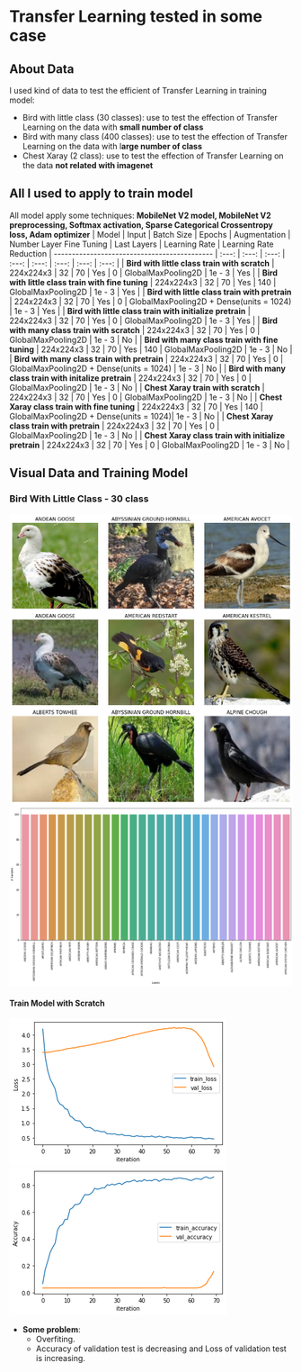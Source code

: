 # Transfer Learning tested in some case

## About Data
I used kind of data to test the efficient of Transfer Learning in training model:
- Bird with little class (30 classes): use to test the effection of Transfer Learning on the data with **small number of class**
- Bird with many class (400 classes): use to test the effection of Transfer Learning on the data with l**arge number of class**
- Chest Xaray (2 class): use to test the effection of Transfer Learning on the data **not related with imagenet**
## All I used to apply to train model
All model apply some techniques: **MobileNet V2 model, MobileNet V2 preprocessing, Softmax activation, Sparse Categorical Crossentropy loss, Adam optimizer**
| Model | Input | Batch Size | Epochs | Augmentation | Number Layer Fine Tuning | Last Layers | Learning Rate | Learning Rate Reduction
| -------------------------------------------- | :---: | :---: | :---: | :---: | :---: | :---: | :---: | :---: |
| **Bird with little class train with scratch** | 224x224x3 | 32 | 70 | Yes | 0 | GlobalMaxPooling2D | 1e - 3 | Yes |
| **Bird with little class train with fine tuning** | 224x224x3 | 32 | 70 | Yes | 140 | GlobalMaxPooling2D | 1e - 3 | Yes |
| **Bird with little class train with pretrain** | 224x224x3 | 32 | 70 | Yes | 0 | GlobalMaxPooling2D + Dense(units = 1024) | 1e - 3 | Yes |
| **Bird with little class train with initialize pretrain** | 224x224x3 | 32 | 70 | Yes | 0 | GlobalMaxPooling2D | 1e - 3 | Yes |
| **Bird with many class train with scratch** | 224x224x3 | 32 | 70 | Yes | 0 | GlobalMaxPooling2D | 1e - 3 | No |
| **Bird with many class train with fine tuning** | 224x224x3 | 32 | 70 | Yes | 140 | GlobalMaxPooling2D | 1e - 3 | No |
| **Bird with many class train with pretrain** | 224x224x3 | 32 | 70 | Yes | 0 | GlobalMaxPooling2D + Dense(units = 1024) | 1e - 3 | No |
| **Bird with many class train with initalize pretrain** | 224x224x3 | 32 | 70 | Yes | 0 | GlobalMaxPooling2D | 1e - 3 | No |
| **Chest Xaray train with scratch** | 224x224x3 | 32 | 70 | Yes | 0 | GlobalMaxPooling2D | 1e - 3 | No |
| **Chest Xaray class train with fine tuning** | 224x224x3 | 32 | 70 | Yes | 140 | GlobalMaxPooling2D + Dense(units = 1024)| 1e - 3 | No |
| **Chest Xaray class train with pretrain** | 224x224x3 | 32 | 70 | Yes | 0 | GlobalMaxPooling2D | 1e - 3 | No |
| **Chest Xaray class train with initialize pretrain** | 224x224x3 | 32 | 70 | Yes | 0 | GlobalMaxPooling2D | 1e - 3 | No |

## Visual Data and Training Model
### Bird With Little Class - 30 class
![alt text](https://github.com/duytran1332002/Transfer_Learning/blob/main/images/bird_little_class_show.png?raw=true)
![alt text](https://github.com/duytran1332002/Transfer_Learning/blob/main/images/bird_little_class_figure.png?raw=true)
#### Train Model with Scratch
![alt text](https://github.com/duytran1332002/Transfer_Learning/blob/main/images/bird_little_class_scratch_loss.png?raw=true)
![alt text](https://github.com/duytran1332002/Transfer_Learning/blob/main/images/bird_little_class_scratch_acc.png?raw=true)
* **Some problem**:
  - Overfiting.
  - Accuracy of validation test is decreasing and Loss of validation test is increasing.









